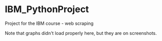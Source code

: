 # IBM_PythonProject
Project for the IBM course - web scraping

Note that graphs didn't load properly here, but they are on screenshots.
